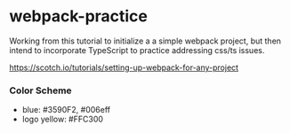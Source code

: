 # webpack-practice

Working from this tutorial to initialize a a simple webpack project, but then intend to incorporate TypeScript to practice addressing css/ts issues.

https://scotch.io/tutorials/setting-up-webpack-for-any-project

### Color Scheme
 * blue: #3590F2, #006eff
 * logo yellow: #FFC300
